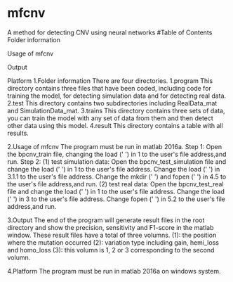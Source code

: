 # mfcnv
A method for detecting CNV  using neural networks
#Table of Contents
Folder information

Usage of mfcnv

Output

Platform
1.Folder information
There are four directories. 1.program This directory contains three files that have been coded, including code for training the model, for detecting simulation data and for detecting real data. 2.test This directory contains two subdirectories including RealData_mat and SimulationData_mat. 3.trains This directory contains three sets of data, you can train the model with any set of data from them and then detect other data using this model. 4.result This directory contains a table with all results.

2.Usage of mfcnv
The program must be run in matlab 2016a.
Step 1:
Open the bpcnv_train file, changing the load (' ') in 1 to the user's file address,and run.
Step 2:
(1) test simulation data:
Open the bpcnv_test_simulation file and change the load (' ') in 1 to the user's file address.
Change the load (' ') in 3.1.1 to the user's file address.
Change the mkdir (' ') and fopen (' ') in 4.5 to the user's file address,and run.
(2) test real data:
Open the bpcnv_test_real file and change the load (' ') in 1 to the user's file address.
Change the load (' ') in 3 to the user's file address.
Change fopen (' ') in 5.2 to the user's file address,and run.

3.Output
The end of the program will generate result files in the root directory and show the precision, sensitivity and F1-score in the matlab window. These result files have a total of three volumns. (1): the position where the mutation occurred (2): variation type including gain, hemi_loss and homo_loss (3): this volumn is 1, 2 or 3 corresponding to the second volumn.

4.Platform
The program must be run in matlab 2016a on windows system.
